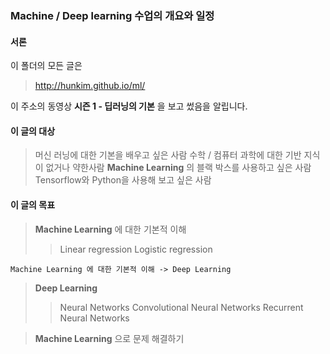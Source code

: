 ### Machine / Deep learning 수업의 개요와 일정

#### 서론
이 폴더의 모든 글은

>http://hunkim.github.io/ml/

이 주소의 동영상 **시즌 1 - 딥러닝의 기본** 을 보고 썼음을 알립니다.

#### 이 글의 대상
> 머신 러닝에 대한 기본을 배우고 싶은 사람
> 수학 / 컴퓨터 과학에 대한 기반 지식이 없거나 약한사람
> **Machine Learning** 의 블랙 박스를 사용하고 싶은 사람
> Tensorflow와 Python을 사용해 보고 싶은 사람

#### 이 글의 목표
> **Machine Learning** 에 대한 기본적 이해
>> Linear regression
>> Logistic regression

```Machine Learning 에 대한 기본적 이해 -> Deep Learning```

> **Deep Learning**
>> Neural Networks
>> Convolutional Neural Networks
>> Recurrent Neural Networks

> **Machine Learning** 으로 문제 해결하기
